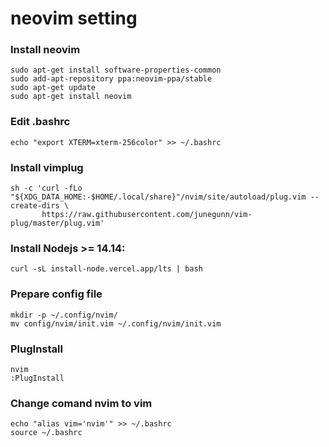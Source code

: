# neovim setting

### Install neovim
```console
sudo apt-get install software-properties-common
sudo add-apt-repository ppa:neovim-ppa/stable
sudo apt-get update
sudo apt-get install neovim
```

### Edit .bashrc
```console
echo "export XTERM=xterm-256color" >> ~/.bashrc
```

### Install vimplug
```console
sh -c 'curl -fLo "${XDG_DATA_HOME:-$HOME/.local/share}"/nvim/site/autoload/plug.vim --create-dirs \
       https://raw.githubusercontent.com/junegunn/vim-plug/master/plug.vim'
```

### Install Nodejs >= 14.14:
```console
curl -sL install-node.vercel.app/lts | bash
```



### Prepare config file
```console
mkdir -p ~/.config/nvim/
mv config/nvim/init.vim ~/.config/nvim/init.vim
```

### PlugInstall
```console
nvim
:PlugInstall
```

### Change comand nvim to vim
```console
echo "alias vim='nvim'" >> ~/.bashrc
source ~/.bashrc
```
